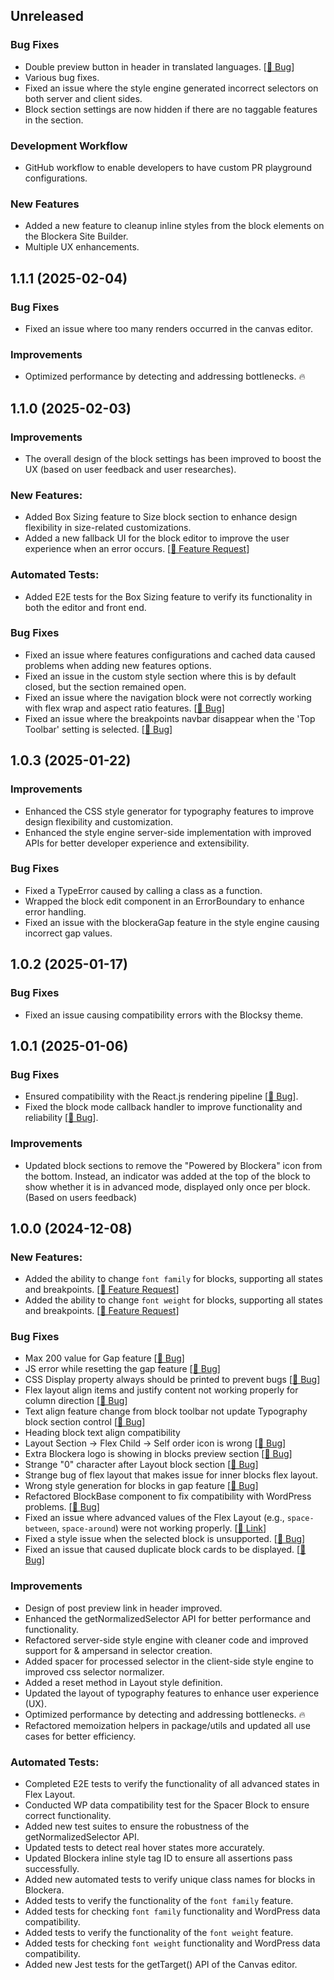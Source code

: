 ## Unreleased

### Bug Fixes
- Double preview button in header in translated languages. [[🔗 Bug](https://community.blockera.ai/bugs-mdhyb8nc/post/missing-translation-string-for-blockera-iBEIfdKXdbBkpn1?highlight=mIwhJxxt63eUix5)]
- Various bug fixes.
- Fixed an issue where the style engine generated incorrect selectors on both server and client sides.
- Block section settings are now hidden if there are no taggable features in the section.

### Development Workflow
- GitHub workflow to enable developers to have custom PR playground configurations.

### New Features
- Added a new feature to cleanup inline styles from the block elements on the Blockera Site Builder.
- Multiple UX enhancements.

## 1.1.1 (2025-02-04)

### Bug Fixes
- Fixed an issue where too many renders occurred in the canvas editor.

### Improvements
- Optimized performance by detecting and addressing bottlenecks. 🔥

## 1.1.0 (2025-02-03)

### Improvements
- The overall design of the block settings has been improved to boost the UX (based on user feedback and user researches).

### New Features:
- Added Box Sizing feature to Size block section to enhance design flexibility in size-related customizations.
- Added a new fallback UI for the block editor to improve the user experience when an error occurs. [[🔗 Feature Request](https://community.blockera.ai/feature-request-1rsjg2ck/post/bug-detector-and-reporter-inside-wp-admin-JNHwQhKzYqrEjK6)]

### Automated Tests:
- Added E2E tests for the Box Sizing feature to verify its functionality in both the editor and front end.

### Bug Fixes
- Fixed an issue where features configurations and cached data caused problems when adding new features options.
- Fixed an issue in the custom style section where this is by default closed, but the section remained open.
- Fixed an issue where the navigation block were not correctly working with flex wrap and aspect ratio features. [[🔗 Bug](https://community.blockera.ai/bugs-mdhyb8nc/post/bug-in-navigation-block-WQZsA8IAhFcPNxR)]
- Fixed an issue where the breakpoints navbar disappear when the 'Top Toolbar' setting is selected. [[🔗 Bug](https://community.blockera.ai/bugs-mdhyb8nc/post/blockers-top-toolbar-disappears-if-you-select-top-toolbar-setting-sldgztD8JG2lVeC)]

## 1.0.3 (2025-01-22)


### Improvements
- Enhanced the CSS style generator for typography features to improve design flexibility and customization.
- Enhanced the style engine server-side implementation with improved APIs for better developer experience and extensibility.

### Bug Fixes
- Fixed a TypeError caused by calling a class as a function.
- Wrapped the block edit component in an ErrorBoundary to enhance error handling.
- Fixed an issue with the blockeraGap feature in the style engine causing incorrect gap values.

## 1.0.2 (2025-01-17)

### Bug Fixes
- Fixed an issue causing compatibility errors with the Blocksy theme.


## 1.0.1 (2025-01-06)

### Bug Fixes
- Ensured compatibility with the React.js rendering pipeline [[🔗 Bug](https://community.blockera.ai/bugs-mdhyb8nc/post/single-product-block-error-bXDiO88g7LsP0hV)].
- Fixed the block mode callback handler to improve functionality and reliability [[🔗 Bug](https://community.blockera.ai/bugs-mdhyb8nc/post/block-mode-switch-not-works-FsR1uwRuIcCakWp)].

### Improvements
- Updated block sections to remove the "Powered by Blockera" icon from the bottom. Instead, an indicator was added at the top of the block to show whether it is in advanced mode, displayed only once per block. (Based on users feedback)

## 1.0.0 (2024-12-08)

### New Features:
- Added the ability to change `font family` for blocks, supporting all states and breakpoints. [[🔗 Feature Request](https://community.blockera.ai/feature-request-1rsjg2ck/post/font-font-appearance-support-nhEJYxOd5p9k4E1)]
- Added the ability to change `font weight` for blocks, supporting all states and breakpoints. [[🔗 Feature Request](https://community.blockera.ai/feature-request-1rsjg2ck/post/font-font-appearance-support-nhEJYxOd5p9k4E1)]


### Bug Fixes

- Max 200 value for Gap feature [[🔗 Bug](https://community.blockera.ai/bugs-mdhyb8nc/post/max-200-value-for-gap-feature-nwcVKkoyV5PVKEZ)]
- JS error while resetting the gap feature [[🔗 Bug](https://community.blockera.ai/bugs-mdhyb8nc/post/js-error-while-resetting-the-gap-feature-DMkePSiXbnwyPSE)]
- CSS Display property always should be printed to prevent bugs [[🔗 Bug](https://community.blockera.ai/bugs-mdhyb8nc/post/display-feature-always-not-priting-aKA5Jr0gnb6N6Yu)]
- Flex layout align items and justify content not working properly for column direction [[🔗 Bug](https://community.blockera.ai/bugs-mdhyb8nc/post/flex-layout-bug-aZ0Z3LqgOT8aApK)]
- Text align feature change from block toolbar not update Typography block section control [[🔗 Bug](https://community.blockera.ai/bugs-mdhyb8nc/post/changing-text-aling-not-affects-inside-blockera-typography-section-kjKfo0aGpFIJSre)]
- Heading block text align compatibility 
- Layout Section → Flex Child → Self order icon is wrong [[🔗 Bug](https://community.blockera.ai/bugs-mdhyb8nc/post/flex-chlild-order-icon-is-wrong-uVCroH9QzuZSWsf)]
- Extra Blockera logo is showing in blocks preview section [[🔗 Bug](https://community.blockera.ai/bugs-mdhyb8nc/post/extra-logo-on-blocks-fFacaGcdbdRHS3M)]
- Strange "0" character after Layout block section [[🔗 Bug](https://community.blockera.ai/bugs-mdhyb8nc/post/strange-0-after-layout-block-section-tXhcZXMGMn631EH)]
- Strange bug of flex layout that makes issue for inner blocks flex layout.
- Wrong style generation for blocks in gap feature [[🔗 Bug](https://community.blockera.ai/bugs-mdhyb8nc/post/wrong-style-generation-for-blocks-in-gap-feature-nkRSbYvjaK226Rh)]
- Refactored BlockBase component to fix compatibility with WordPress problems. [[🔗 Bug](https://community.blockera.ai/bugs-mdhyb8nc/post/group-block-variation-control-bug-with-updating-layout-section---flex-MSd1lhFdxAGDd2c)]
- Fixed an issue where advanced values of the Flex Layout (e.g., `space-between`, `space-around`) were not working properly. [[🔗 Link](https://community.blockera.ai/bugs-mdhyb8nc/post/advanced-values-of-flex-layout-not-working-properly-wTCfgyDW4w1EoVK)]
- Fixed a style issue when the selected block is unsupported. [[🔗 Bug](https://community.blockera.ai/bugs-mdhyb8nc/post/style-issue-if-current-selected-block-is-a-not-supported-block-9VjcCa2CSA7FPpl)]
- Fixed an issue that caused duplicate block cards to be displayed. [[🔗 Bug](https://community.blockera.ai/bugs-mdhyb8nc/post/extra-block-card-in-the-settings-tab-0C3lR6niX6ygYir)]

### Improvements

- Design of post preview link in header improved.
- Enhanced the getNormalizedSelector API for better performance and functionality.
- Refactored server-side style engine with cleaner code and improved support for & ampersand in selector creation.
- Added spacer for processed selector in the client-side style engine to improved css selector normalizer.
- Added a reset method in Layout style definition.
- Updated the layout of typography features to enhance user experience (UX).
- Optimized performance by detecting and addressing bottlenecks. 🔥
- Refactored memoization helpers in package/utils and updated all use cases for better efficiency.

### Automated Tests:
- Completed E2E tests to verify the functionality of all advanced states in Flex Layout.
- Conducted WP data compatibility test for the Spacer Block to ensure correct functionality.
- Added new test suites to ensure the robustness of the getNormalizedSelector API.
- Updated tests to detect real hover states more accurately.
- Updated Blockera inline style tag ID to ensure all assertions pass successfully.
- Added new automated tests to verify unique class names for blocks in Blockera.
- Added tests to verify the functionality of the `font family` feature.
- Added tests for checking `font family` functionality and WordPress data compatibility.
- Added tests to verify the functionality of the `font weight` feature.
- Added tests for checking `font weight` functionality and WordPress data compatibility.
- Added new Jest tests for the getTarget() API of the Canvas editor.
